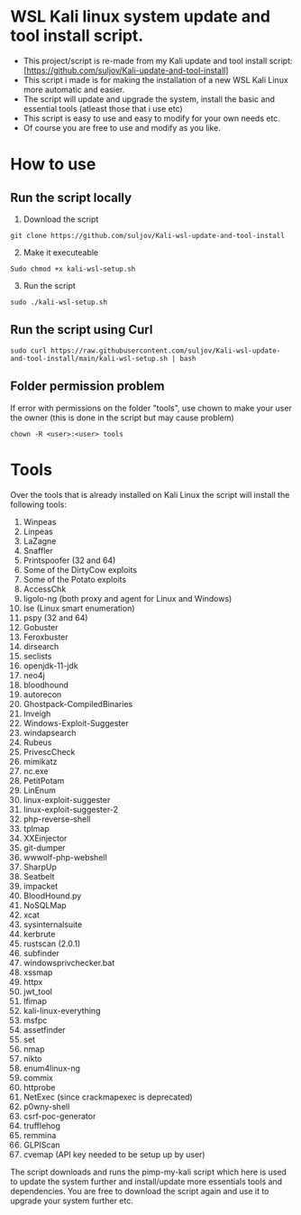 # WSL Kali linux system update and tool install script. 

* This project/script is re-made from my Kali update and tool install script: [https://github.com/suljov/Kali-update-and-tool-install] 
* This script i made is for making the installation of a new WSL Kali Linux more automatic and easier. 
* The script will update and upgrade the system, install the basic and essential tools (atleast those that i use etc)
* This script is easy to use and easy to modify for your own needs etc. 
* Of course you are free to use and modify as you like. 





# How to use
## Run the script locally

1. Download the script
```
git clone https://github.com/suljov/Kali-wsl-update-and-tool-install
```

2. Make it executeable
```
Sudo chmod +x kali-wsl-setup.sh
```

3. Run the script
```
sudo ./kali-wsl-setup.sh
```

## Run the script using Curl
```
sudo curl https://raw.githubusercontent.com/suljov/Kali-wsl-update-and-tool-install/main/kali-wsl-setup.sh | bash
```


## Folder permission problem
If error with permissions on the folder "tools", use chown to make your user the owner (this is done in the script but may cause problem) 
```
chown -R <user>:<user> tools
```



# Tools
Over the tools that is already installed on Kali Linux the script will install the following tools:

1. Winpeas
2. Linpeas
3. LaZagne
4. Snaffler
5. Printspoofer (32 and 64)
6. Some of the DirtyCow exploits
7. Some of the Potato exploits
8. AccessChk
9. ligolo-ng (both proxy and agent for Linux and Windows)
10. lse (Linux smart enumeration)
11. pspy (32 and 64)
12. Gobuster
13. Feroxbuster
14. dirsearch
15. seclists
16. openjdk-11-jdk
17. neo4j
18. bloodhound
19. autorecon
20. Ghostpack-CompiledBinaries
21. Inveigh
22. Windows-Exploit-Suggester
23. windapsearch
24. Rubeus
25. PrivescCheck
26. mimikatz
27. nc.exe
28. PetitPotam
29. LinEnum
30. linux-exploit-suggester
31. linux-exploit-suggester-2
32. php-reverse-shell
33. tplmap
34. XXEinjector
35. git-dumper
36. wwwolf-php-webshell
37. SharpUp
38. Seatbelt
39. impacket
40. BloodHound.py
41. NoSQLMap
42. xcat
43. sysinternalsuite
44. kerbrute
45. rustscan (2.0.1)
46. subfinder
47. windowsprivchecker.bat
48. xssmap
49. httpx
50. jwt_tool
51. lfimap
52. kali-linux-everything
53. msfpc
54. assetfinder
55. set
56. nmap
57. nikto
58. enum4linux-ng
59. commix
60. httprobe
61. NetExec (since crackmapexec is deprecated)
62. p0wny-shell
63. csrf-poc-generator
64. trufflehog
65. remmina
66. GLPIScan
67. cvemap (API key needed to be setup up by user)

The script downloads and runs the pimp-my-kali script which here is used to update the system further and install/update more essentials tools and dependencies. 
You are free to download the script again and use it to upgrade your system further etc. 



